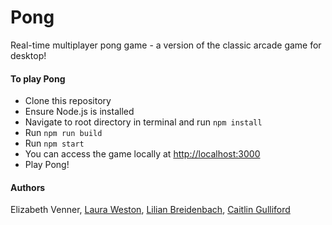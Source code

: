 # Pong
Real-time multiplayer pong game - a version of the classic arcade game for desktop!

#### To play Pong
- Clone this repository
- Ensure Node.js is installed
- Navigate to root directory in terminal and run ```npm install```
- Run ```npm run build```
- Run ```npm start```
- You can access the game locally at [http://localhost:3000](http://localhost:3000)
- Play Pong!
#### Authors
Elizabeth Venner, [Laura Weston](https://github.com/lauraweston), [Lilian Breidenbach](https://github.com/lilian2112), [Caitlin Gulliford](https://github.com/cgul)
